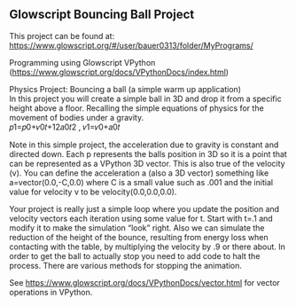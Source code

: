 ## Glowscript Bouncing Ball Project  
This project can be found at: https://www.glowscript.org/#/user/bauer0313/folder/MyPrograms/

Programming using Glowscript VPython (https://www.glowscript.org/docs/VPythonDocs/index.html)

Physics Project: Bouncing a ball (a simple warm up application)  
In this project you will create a simple ball in 3D and drop it from a specific height above a floor. Recalling the simple equations of physics for the movement of bodies under a gravity.  
𝑝1=𝑝0+𝑣0𝑡+12𝑎0𝑡2 , 𝑣1=𝑣0+𝑎0𝑡  

Note in this simple project, the acceleration due to gravity is constant and directed down. Each p represents the balls position in 3D so it is a point that can be represented as a VPython 3D vector. This is also true of the velocity (v). You can define the acceleration a (also a 3D vector) something like a=vector(0.0,-C,0.0) where C is a small value such as .001 and the initial value for velocity v to be velocity(0.0,0.0,0.0).  

Your project is really just a simple loop where you update the position and velocity vectors each iteration using some value for t. Start with t=.1 and modify it to make the simulation “look” right. Also we can simulate the reduction of the height of the bounce, resulting from energy loss when contacting with the table, by multiplying the velocity by .9 or there about. In order to get the ball to actually stop you need to add code to halt the process. There are various methods for stopping the animation.  

See https://www.glowscript.org/docs/VPythonDocs/vector.html for vector operations in VPython.
